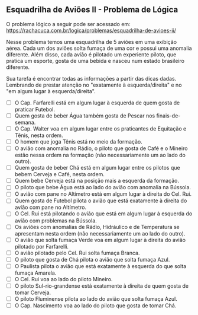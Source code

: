 ## Esquadrilha de Aviões II - Problema de Lógica

O problema lógico a seguir pode ser acessado em: https://rachacuca.com.br/logica/problemas/esquadrilha-de-avioes-ii/

Nesse problema temos uma esquadrilha de 5 aviões em uma exibição aérea. Cada um dos aviões solta fumaça de uma cor e possui uma anomalia diferente. Além disso, cada avião é pilotado um experiente piloto, que pratica um esporte, gosta de uma bebida e nasceu num estado brasileiro diferente.

Sua tarefa é encontrar todas as informações a partir das dicas dadas. Lembrando de prestar atenção no "exatamente à esquerda/direita" e no "em algum lugar à esquerda/direita".

-   [ ] O Cap. Farfarelli está em algum lugar à esquerda de quem gosta de praticar Futebol.
-   [ ] Quem gosta de beber Água também gosta de Pescar nos finais-de-semana.
-   [ ] O Cap. Walter voa em algum lugar entre os praticantes de Equitação e Tênis, nesta ordem.
-   [ ] O homem que joga Tênis está no meio da formação.
-   [ ] O avião com anomalia no Rádio, o piloto que gosta de Café e o Mineiro estão nessa ordem na formação (não necessariamente um ao lado do outro).
-   [ ] Quem gosta de beber Chá está em algum lugar entre os pilotos que bebem Cerveja e Café, nesta ordem.
-   [ ] Quem bebe Cerveja está na posição mais a esquerda da formação.
-   [ ] O piloto que bebe Água está ao lado do avião com anomalia na Bússola.
-   [ ] O avião com pane no Altímetro está em algum lugar à direita do Cel. Rui.
-   [ ] Quem gosta de Futebol pilota o avião que está exatamente à direita do avião com pane no Altímetro.
-   [ ] O Cel. Rui está pilotando o avião que está em algum lugar à esquerda do avião com problemas na Bússola.
-   [ ] Os aviões com anomalias de Rádio, Hidráulico e de Temperatura se apresentam nesta ordem (não necessariamente um ao lado do outro).
-   [ ] O avião que solta fumaça Verde voa em algum lugar à direita do avião pilotado por Farfarelli.
-   [ ] O avião pilotado pelo Cel. Rui solta fumaça Branca.
-   [ ] O piloto que gosta de Chá pilota o avião que solta fumaça Azul.
-   [ ] O Paulista pilota o avião que está exatamente à esquerda do que solta fumaça Amarela.
-   [ ] O Cel. Rui voa ao lado do piloto Mineiro.
-   [ ] O piloto Sul-rio-grandense está exatamente à direita de quem gosta de tomar Cerveja.
-   [ ] O piloto Fluminense pilota ao lado do avião que solta fumaça Azul.
-   [ ] O Cap. Nascimento voa ao lado do piloto que gosta de tomar Chá.
